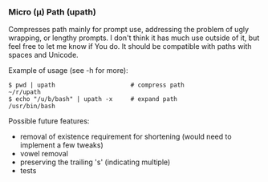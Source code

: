 ### Micro (µ) Path (upath)

Compresses path mainly for prompt use, addressing the problem of ugly wrapping, or lengthy prompts.
I don't think it has much use outside of it, but feel free to let me know if You do. It should be
compatible with paths with spaces and Unicode.

Example of usage (see -h for more):

    $ pwd | upath                     # compress path
    ~/r/upath
    $ echo "/u/b/bash" | upath -x     # expand path
    /usr/bin/bash

Possible future features:

* removal of existence requirement for shortening (would need to implement a few tweaks)
* vowel removal
* preserving the trailing 's' (indicating multiple)
* tests
